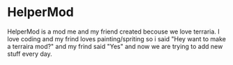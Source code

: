 # HelperMod
HelperMod is a mod me and my friend created becouse we love terraria. I love coding and my frind loves painting/spriting so i said "Hey want to make a terraira mod?" and my frind said "Yes" and now we are trying to add new stuff every day.
